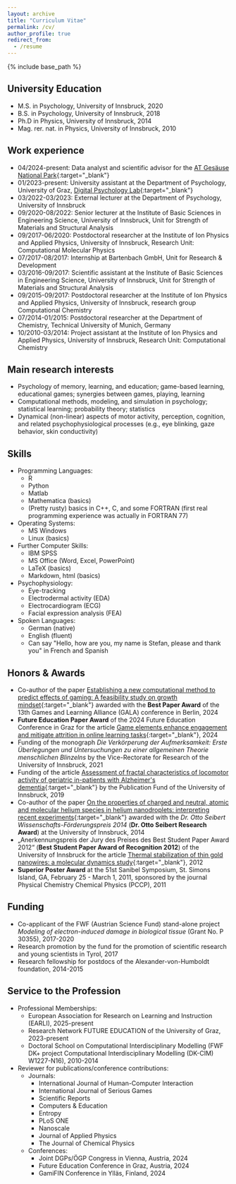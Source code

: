 ```yaml
---
layout: archive
title: "Curriculum Vitae"
permalink: /cv/
author_profile: true
redirect_from:
  - /resume
---
```


{% include base_path %}

University Education
------
* M.S. in Psychology, University of Innsbruck, 2020
* B.S. in Psychology, University of Innsbruck, 2018
* Ph.D in Physics, University of Innsbruck, 2014
* Mag. rer. nat. in Physics, University of Innsbruck, 2010

Work experience
------
* 04/2024-present: Data analyst and scientific advisor for the [AT Gesäuse National Park](https://nationalpark-gesaeuse.at/en/){:target="_blank"}
* 01/2023-present: University assistant at the Department of Psychology, University of Graz, [Digital Psychology Lab](https://digilab.uni-graz.at/en/){:target="_blank"}
* 03/2022-03/2023: External lecturer at the Department of Psychology, University of Innsbruck
* 09/2020-08/2022: Senior lecturer at the Institute of Basic Sciences in Engineering Science, University of Innsbruck, Unit for Strength of Materials and Structural Analysis
* 09/2017-06/2020: Postdoctoral researcher at the Institute of Ion Physics and Applied Physics, University of Innsbruck, Research Unit: Computational Molecular Physics
* 07/2017-08/2017: Internship at Bartenbach GmbH, Unit for Research & Development
* 03/2016-09/2017: Scientific assistant at the Institute of Basic Sciences in Engineering Science, University of Innsbruck, Unit for Strength of Materials and Structural Analysis
* 09/2015-09/2017: Postdoctoral researcher at the Institute of Ion Physics and Applied Physics, University of Innsbruck, research group Computational Chemistry
* 07/2014-01/2015: Postdoctoral researcher at the Department of Chemistry, Technical University of Munich, Germany
* 10/2010-03/2014: Project assistant at the Institute of Ion Physics and Applied Physics, University of Innsbruck, Research Unit: Computational Chemistry

Main research interests
------
* Psychology of memory, learning, and education; game-based learning, educational games; synergies between games, playing, learning
* Computational methods, modeling, and simulation in psychology; statistical learning; probability theory; statistics
* Dynamical (non-linear) aspects of motor activity, perception, cognition, and related psychophysiological processes (e.g., eye blinking, gaze behavior, skin conductivity)

Skills
------
* Programming Languages:
  * R
  * Python
  * Matlab
  * Mathematica (basics)
  * (Pretty rusty) basics in C++, C, and some FORTRAN (first real programming experience was actually in FORTRAN 77)
* Operating Systems:
  * MS Windows
  * Linux (basics)
* Further Computer Skills:
  * IBM SPSS
  * MS Office (Word, Excel, PowerPoint)
  * LaTeX (basics)
  * Markdown, html (basics)
* Psychophysiology:
  * Eye-tracking
  * Electrodermal activity (EDA)
  * Electrocardiogram (ECG)
  * Facial expression analysis (FEA)
* Spoken Languages:
  * German (native)
  * English (fluent)
  * Can say "Hello, how are you, my name is Stefan, please and thank you" in French and Spanish

Honors & Awards
------
* Co-author of the paper [Establishing a new computational method to predict effects of gaming: A feasibility study on growth mindset](https://link.springer.com/chapter/10.1007/978-3-031-78269-5_8){:target="_blank"} awarded with the **Best Paper Award** of the 13th Games and Learning Alliance (GALA) conference in Berlin, 2024
* **Future Education Paper Award** of the 2024 Future Education Conference in Graz for the article [Game elements enhance engagement and mitigate attrition in online learning tasks](https://www.sciencedirect.com/science/article/pii/S0747563223002996){:target="_blank"}, 2024
* Funding of the monograph *Die Verkörperung der Aufmerksamkeit: Erste Überlegungen und Untersuchungen zu einer allgemeinen Theorie menschlichen Blinzelns* by the Vice-Rectorate for Research of the University of Innsbruck, 2021
* Funding of the article [Assessment of fractal characteristics of locomotor activity of geriatric in-patients with Alzheimer's dementia](https://www.frontiersin.org/journals/aging-neuroscience/articles/10.3389/fnagi.2019.00272/full){:target="_blank"} by the Publication Fund of the University of Innsbruck, 2019
* Co-author of the paper [On the properties of charged and neutral, atomic and molecular helium species in helium nanodroplets: interpreting recent experiments](https://www.tandfonline.com/doi/full/10.1080/00268976.2013.863403){:target="_blank"} awarded with the *Dr. Otto Seibert Wissenschafts-Förderungspreis 2014* (**Dr. Otto Seibert Research Award**) at the University of Innsbruck, 2014
* „Anerkennungspreis der Jury des Preises des Best Student Paper Award 2012“ (**Best Student Paper Award of Recognition 2012**) of the University of Innsbruck for the article [Thermal stabilization of thin gold nanowires: a molecular dynamics study](https://pubs.rsc.org/en/content/articlelanding/2012/nr/c1nr11282a){:target="_blank"}, 2012
* **Superior Poster Award** at the 51st Sanibel Symposium, St. Simons Island, GA, February 25 - March 1, 2011, sponsored by the journal Physical Chemistry Chemical Physics (PCCP), 2011

Funding
------
* Co-applicant of the FWF (Austrian Science Fund) stand-alone project *Modeling of electron-induced damage in biological tissue* (Grant No. P 30355), 2017-2020
* Research promotion by the fund for the promotion of scientific research and young scientists in Tyrol, 2017
* Research fellowship for postdocs of the Alexander-von-Humboldt foundation, 2014-2015

Service to the Profession
------
* Professional Memberships:
  * European Association for Research on Learning and Instruction (EARLI), 2025-present
  * Research Network FUTURE EDUCATION of the University of Graz, 2023-present
  * Doctoral School on Computational Interdisciplinary Modelling (FWF DK+ project Computational Interdisciplinary Modelling (DK-CIM) W1227-N16), 2010-2014
* Reviewer for publications/conference contributions:
  * Journals:
    * International Journal of Human-Computer Interaction
    * International Journal of Serious Games
    * Scientific Reports
    * Computers & Education
    * Entropy
    * PLoS ONE
    * Nanoscale
    * Journal of Applied Physics
    * The Journal of Chemical Physics
  * Conferences:
    * Joint DGPs/ÖGP Congress in Vienna, Austria, 2024
    * Future Education Conference in Graz, Austria, 2024
    * GamiFIN Conference in Ylläs, Finland, 2024

<!-- Publications
======
  <ul>{% for post in site.publications reversed %}
    {% include archive-single-cv.html %}
  {% endfor %}</ul>
  
Talks
======
  <ul>{% for post in site.talks reversed %}
    {% include archive-single-talk-cv.html  %}
  {% endfor %}</ul>
  
Teaching
======
  <ul>{% for post in site.teaching reversed %}
    {% include archive-single-cv.html %}
  {% endfor %}</ul> -->
 
